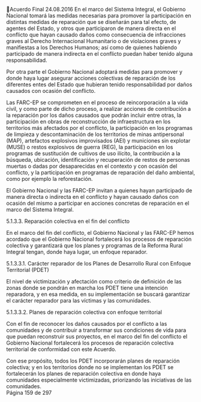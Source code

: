 Acuerdo Final 
24.08.2016 
En el marco del Sistema Integral, el Gobierno Nacional tomará las medidas necesarias para promover la 
participación en distintas medidas de reparación que se diseñarán para tal efecto, de agentes del Estado, 
y otros que participaron de manera directa en el  conflicto que hayan causado daños como consecuencia 
de infracciones graves al Derecho Internacional Humanitario o de violaciones graves y manifiestas a los 
Derechos Humanos; así como de quienes habiendo participado de manera indirecta en el conflicto puedan 
haber tenido alguna responsabilidad.  
 
Por  otra  parte  el  Gobierno  Nacional  adoptará  medidas  para  promover  y  donde  haya  lugar  asegurar 
acciones colectivas de reparación de los diferentes entes del Estado que hubieran tenido responsabilidad 
por daños causados con ocasión del conflicto. 
 
Las  FARC-EP  se  comprometen  en  el  proceso  de  reincorporación  a  la  vida  civil,  y  como  parte  de  dicho 
proceso, a realizar acciones de contribución a la reparación por los daños causados que podrán incluir 
entre otras, la participación en obras de reconstrucción de infraestructura en los territorios más afectados 
por el conflicto, la participación en los programas de limpieza y descontaminación de los territorios de 
minas antipersonal (MAP), artefactos explosivos improvisados (AEI) y municiones sin explotar (MUSE) o 
restos  explosivos  de  guerra  (REG),  la  participación  en  los  programas  de  sustitución  de  cultivos  de  uso 
ilícito,  la  contribución  a  la  búsqueda,  ubicación,  identificación  y  recuperación  de  restos  de  personas 
muertas  o  dadas  por  desaparecidas  en  el  contexto  y  con  ocasión  del  conflicto,  y  la  participación  en 
programas de reparación del daño ambiental, como por ejemplo la reforestación.   
 
El Gobierno Nacional y las FARC-EP invitan a quienes hayan participado de manera directa o indirecta en 
el conflicto y hayan causado daños con ocasión del mismo a participar en acciones concretas de reparación 
en el marco del Sistema Integral.  
 
5.1.3.3.
Reparación colectiva en el fin del conflicto 
 
En el marco del fin del conflicto, el Gobierno Nacional y las FARC-EP hemos acordado que el Gobierno 
Nacional fortalecerá los procesos de reparación colectiva y garantizará que los planes y programas de la 
Reforma Rural Integral tengan, donde haya lugar, un enfoque reparador. 
 
5.1.3.3.1. Carácter reparador de los Planes de Desarrollo Rural con Enfoque Territorial (PDET) 
 
El nivel de victimización y afectación como criterio de definición de las zonas donde se pondrán en marcha 
los PDET tiene una intención reparadora, y en esa medida, en su implementación se buscará garantizar el 
carácter reparador para las víctimas y las comunidades. 
 
5.1.3.3.2.  Planes de reparación colectiva con enfoque territorial  
 
Con el fin de reconocer los daños causados por el conflicto a las comunidades y de contribuir a transformar 
sus condiciones de vida para que puedan reconstruir sus proyectos, en el marco del fin del conflicto el 
Gobierno Nacional fortalecerá los procesos de reparación colectiva territorial de conformidad con este 
Acuerdo.   
 
Con ese propósito, todos los PDET incorporarán planes de reparación colectiva; y en los territorios donde 
no  se  implementan  los  PDET  se  fortalecerán  los  planes  de  reparación  colectiva  en  donde  haya 
comunidades especialmente victimizadas, priorizando las iniciativas de las comunidades.   
Página 159 de 297 
 


